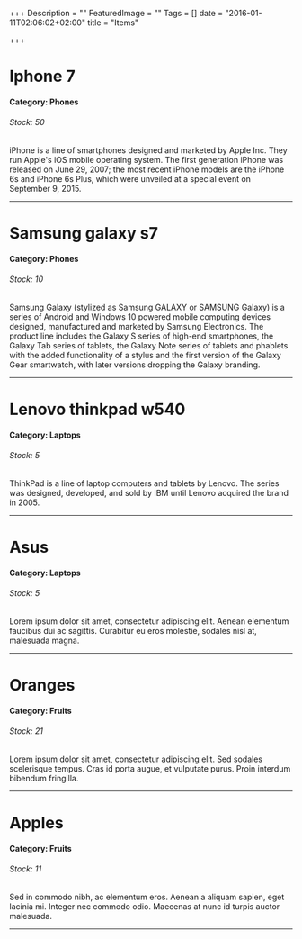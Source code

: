 +++
Description = ""
FeaturedImage = ""
Tags = []
date = "2016-01-11T02:06:02+02:00"
title = "Items"

+++

# Iphone 7
#### Category: Phones
###### Stock: 50
iPhone is a line of smartphones designed and marketed by Apple Inc. They run Apple's iOS mobile operating system. The first generation iPhone was released on June 29, 2007; the most recent iPhone models are the iPhone 6s and iPhone 6s Plus, which were unveiled at a special event on September 9, 2015.
***

# Samsung galaxy s7
#### Category: Phones
###### Stock: 10
Samsung Galaxy (stylized as Samsung GALAXY or SAMSUNG Galaxy) is a series of Android and Windows 10 powered mobile computing devices designed, manufactured and marketed by Samsung Electronics. The product line includes the Galaxy S series of high-end smartphones, the Galaxy Tab series of tablets, the Galaxy Note series of tablets and phablets with the added functionality of a stylus and the first version of the Galaxy Gear smartwatch, with later versions dropping the Galaxy branding.
***

# Lenovo thinkpad w540
#### Category: Laptops
###### Stock: 5
ThinkPad is a line of laptop computers and tablets by Lenovo. The series was designed, developed, and sold by IBM until Lenovo acquired the brand in 2005.
***

# Asus
#### Category: Laptops
###### Stock: 5
Lorem ipsum dolor sit amet, consectetur adipiscing elit. Aenean elementum faucibus dui ac sagittis. Curabitur eu eros molestie, sodales nisl at, malesuada magna.
***

# Oranges
#### Category: Fruits
###### Stock: 21
Lorem ipsum dolor sit amet, consectetur adipiscing elit. Sed sodales scelerisque tempus. Cras id porta augue, et vulputate purus. Proin interdum bibendum fringilla.
***

# Apples
#### Category: Fruits
###### Stock: 11
Sed in commodo nibh, ac elementum eros. Aenean a aliquam sapien, eget lacinia mi. Integer nec commodo odio. Maecenas at nunc id turpis auctor malesuada.
***
